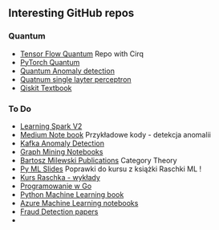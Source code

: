 ## Interesting GitHub repos


### Quantum 

- [Tensor Flow Quantum](https://github.com/tensorflow/quantum) Repo with Cirq
- [PyTorch Quantum](https://github.com/mit-han-lab/torchquantum)
- [Quantum Anomaly detection](https://github.com/Qottmann/Quantum-anomaly-detection)
- [Quatnum single layter perceptron](https://github.com/amacaluso/Quantum-Single-Layer-Perceptron)
- [Qiskit Textbook](https://github.com/plipmanbg/Qiskit-textbook)

### To Do

- [Learning Spark V2](https://github.com/databricks/LearningSparkV2)
- [Medium Note book](https://github.com/cerlymarco/MEDIUM_NoteBook) Przykładowe kody - detekcja anomalii
- [Kafka Anomaly Detection](https://github.com/rodrigo-arenas/kafkaml-anomaly-detection)
- [Graph Mining Notebooks](https://github.com/ftheberge/GraphMiningNotebooks)
- [Bartosz Milewski Publications](https://github.com/BartoszMilewski/Publications) Category Theory
- [Py ML Slides](https://github.com/dmitriydligach/PyMLSlides) Poprawki do kursu z książki Raschki ML !
- [Kurs Raschka - wykłady](https://github.com/rasbt/stat479-machine-learning-fs19)
- [Programowanie w Go](https://github.com/datasciencemasters/go)
- [Python Machine Learning book](https://github.com/rasbt/python-machine-learning-book)
- [Azure Machine Learning notebooks](https://github.com/Azure/MachineLearningNotebooks)
- [Fraud Detection papers](https://github.com/benedekrozemberczki/awesome-fraud-detection-papers)
- 
